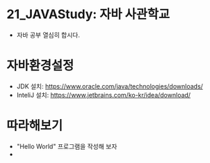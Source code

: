 # 21_JAVAStudy: 자바 사관학교
- 자바 공부 열심히 합시다.
# 자바환경설정
- JDK 설치: https://www.oracle.com/java/technologies/downloads/
- InteliJ 설치: https://www.jetbrains.com/ko-kr/idea/download/
# 따라해보기
- "Hello World" 프로그램을 작성해 보자
- 
